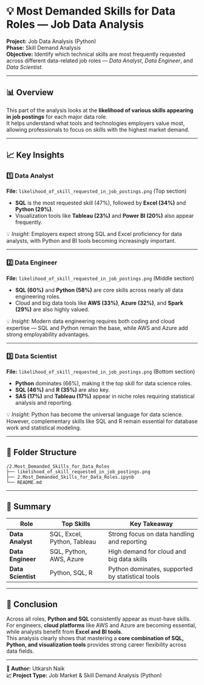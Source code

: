 # 💡 Most Demanded Skills for Data Roles — Job Data Analysis

**Project:** Job Data Analysis (Python)  
**Phase:** Skill Demand Analysis  
**Objective:** Identify which technical skills are most frequently requested across different data-related job roles — *Data Analyst*, *Data Engineer*, and *Data Scientist.*

---

## 📊 Overview
This part of the analysis looks at the **likelihood of various skills appearing in job postings** for each major data role.  
It helps understand what tools and technologies employers value most, allowing professionals to focus on skills with the highest market demand.

---

## 📈 Key Insights

### 1️⃣ Data Analyst
**File:** `likelihood_of_skill_requested_in_job_postings.png` (Top section)

- **SQL** is the most requested skill (47%), followed by **Excel (34%)** and **Python (29%)**.  
- Visualization tools like **Tableau (23%)** and **Power BI (20%)** also appear frequently.  

💡 *Insight:* Employers expect strong SQL and Excel proficiency for data analysts, with Python and BI tools becoming increasingly important.

---

### 2️⃣ Data Engineer
**File:** `likelihood_of_skill_requested_in_job_postings.png` (Middle section)

- **SQL (60%)** and **Python (58%)** are core skills across nearly all data engineering roles.  
- Cloud and big data tools like **AWS (33%)**, **Azure (32%)**, and **Spark (29%)** are also highly valued.  

💡 *Insight:* Modern data engineering requires both coding and cloud expertise — SQL and Python remain the base, while AWS and Azure add strong employability advantages.

---

### 3️⃣ Data Scientist
**File:** `likelihood_of_skill_requested_in_job_postings.png` (Bottom section)

- **Python** dominates (66%), making it the top skill for data science roles.  
- **SQL (46%)** and **R (35%)** are also key.  
- **SAS (17%)** and **Tableau (17%)** appear in niche roles requiring statistical analysis and reporting.  

💡 *Insight:* Python has become the universal language for data science. However, complementary skills like SQL and R remain essential for database work and statistical modeling.

---

## 📂 Folder Structure
```
/2.Most_Demanded_Skills_for_Data_Roles
├── likelihood_of_skill_requested_in_job_postings.png
├── 2.Most_Demanded_Skills_for_Data_Roles.ipynb
└── README.md
```


---

## 🧾 Summary

| Role | Top Skills | Key Takeaway |
|------|-------------|--------------|
| **Data Analyst** | SQL, Excel, Python, Tableau | Strong focus on data handling and reporting |
| **Data Engineer** | SQL, Python, AWS, Azure | High demand for cloud and big data skills |
| **Data Scientist** | Python, SQL, R | Python dominates, supported by statistical tools |

---

## 🏁 Conclusion
Across all roles, **Python and SQL** consistently appear as must-have skills.  
For engineers, **cloud platforms** like AWS and Azure are becoming essential, while analysts benefit from **Excel and BI tools**.  
This analysis clearly shows that mastering a **core combination of SQL, Python, and visualization tools** provides strong career flexibility across data fields.

---

**📌 Author:** Utkarsh Naik  
**📈 Project Type:** Job Market & Skill Demand Analysis (Python)
